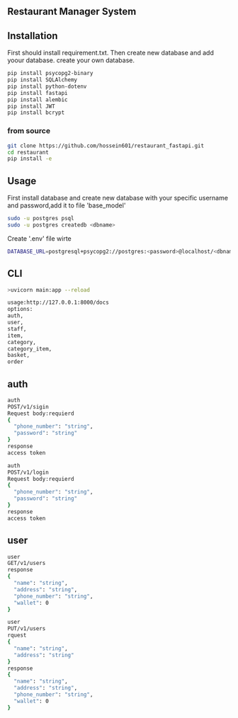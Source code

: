 
## **Restaurant Manager System**



## **Installation**

First should install requirement.txt. Then create new database and add yoour database. create your own database.


```bash
pip install psycopg2-binary
pip install SQLAlchemy
pip install python-dotenv
pip install fastapi
pip install alembic
pip install JWT
pip install bcrypt
```
### from source
```bash
git clone https://github.com/hossein601/restaurant_fastapi.git
cd restaurant
pip install -e
```
## Usage
First install database and create new database with your specific username and password,add it to file 'base_model'
```bash
sudo -u postgres psql
sudo -u postgres createdb <dbname>
```
Create '.env' file wirte 
```bash
DATABASE_URL=postgresql+psycopg2://postgres:<password>@localhost/<dbname>
```
## CLI
```bash
>uvicorn main:app --reload

usage:http://127.0.0.1:8000/docs
options:
auth,
user,
staff,
item,
category,
category_item,
basket,
order

```
## auth
```bash
auth
POST/v1/sigin
Request body:requierd
{
  "phone_number": "string",
  "password": "string"
}
response
access token

```
```bash
auth
POST/v1/login
Request body:requierd
{
  "phone_number": "string",
  "password": "string"
}
response
access token
```
## user
```bash
user
GET/v1/users
response
{
  "name": "string",
  "address": "string",
  "phone_number": "string",
  "wallet": 0
}
```
```bash
user
PUT/v1/users
rquest
{
  "name": "string",
  "address": "string"
}
response
{
  "name": "string",
  "address": "string",
  "phone_number": "string",
  "wallet": 0
}
```


